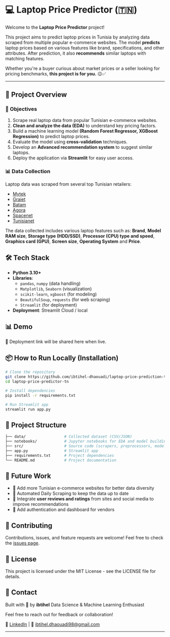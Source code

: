 # 💻 Laptop Price Predictor (🇹🇳)

Welcome to the **Laptop Price Predictor** project! 

This project aims to predict laptop prices in Tunisia by analyzing data scraped from multiple popular e-commerce websites. The model **predicts** laptop prices based on various features like brand, specifications, and other attributes. After prediction, it also **recommends** similar laptops with matching features.

Whether you're a buyer curious about market prices or a seller looking for pricing benchmarks, **this project is for you.** 😉✅

---

## 🚀 Project Overview

### 🎯 Objectives

1.  Scrape real laptop data from popular Tunisian e-commerce websites.
2.  **Clean and analyze the data (EDA)** to understand key pricing factors.
3.  Build a machine learning model **(Random Forest Regressor, XGBoost Regression)** to predict laptop prices.
4.  Evaluate the model using **cross-validation** techniques.
5.  Develop an **Advanced recommendation system** to suggest similar laptops.
6.  Deploy the application via **Streamlit** for easy user access.

### 📊 Data Collection

Laptop data was scraped from several top Tunisian retailers:
- [Mytek](https://www.mytek.tn)
- [Graiet](https://www.graiet.tn)
- [Batam](https://www.batam.com.tn)
- [Agora](https://agora.tn/fr/)
- [Spacenet](https://www.spacenet.tn)
- [Tunisianet](https://www.tunisianet.com.tn/)

The data collected includes various laptop features such as: **Brand**, **Model RAM size**, **Storage type (HDD/SSD)**, **Processor (CPU) type and speed**, **Graphics card (GPU)**, **Screen size**, **Operating System** and **Price**.

## 🛠️ Tech Stack

- **Python 3.10+**
- **Libraries**:
  - `pandas`, `numpy` (data handling)
  - `Matplotlib`, `Seaborn` (visualization)
  - `scikit-learn`, `xgboost` (for modeling)
  - `BeautifulSoup`, `requests` (for web scraping)
  - `Streamlit` (for deployment)
- **Deployment**: Streamlit Cloud / local


## 📊 Demo

🚧 Deployment link will be shared here when live.

## 📦 How to Run Locally (Installation)

```bash
# Clone the repository
git clone https://github.com/ibtihel-dhaouadi/laptop-price-prediction-tn.git
cd laptop-price-predictor-tn

# Install dependencies
pip install -r requirements.txt

# Run Streamlit app
streamlit run app.py

```



## 📂 Project Structure
```bash
├── data/                 # Collected dataset (CSV/JSON)
├── notebooks/            # Jupyter notebooks for EDA and model building
├── src/                  # Source code (scrapers, preprocessors, models)
├── app.py                # Streamlit app
├── requirements.txt      # Project dependencies
└── README.md             # Project documentation
```



## 📌 Future Work
- 🛒 Add more Tunisian e-commerce websites for better data diversity
- 🔁 Automated Daily Scraping to keep the data up to date
- 🧠 Integrate **user reviews and ratings** from sites and social media to improve recommendations
- 🔐 Add authentication and dashboard for vendors



## 🤝 Contributing
Contributions, issues, and feature requests are welcome!
Feel free to check the [issues page](https://github.com/ibtihel-dhaouadi/laptop-price-prediction-tn/issues).



## 📜 License
This project is licensed under the MIT License - see the LICENSE file for details.



## 📧 Contact
Built with 💙 by **ibtihel** Data Science & Machine Learning Enthusiast

Feel free to reach out for feedback or collaboration!


🔗 [LinkedIn](https://www.linkedin.com/in/ibtihel-dhaouadi/) | 📧 ibtihel.dhaouadi98@gmail.com

---
